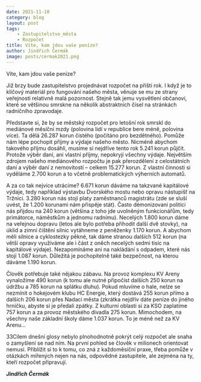 ```yaml
---
date: 2021-11-10
category: blog
layout: post
tags:
    - Zastupitelstvo_města
    - Rozpočet
title: Víte, kam jdou vaše peníze?
author: Jindřich Čermák
image: posts/cermak2021.png
---
```

Víte, kam jdou vaše peníze?

Již brzy bude zastupitelstvo projednávat rozpočet na příští rok. I když je to klíčový materiál pro fungování našeho města, věnuje se mu ze strany veřejnosti relativně malá pozornost. Stejně tak jemu vysvětlení občanovi, které se většinou smrskne na několik abstraktních čísel na stránkách radničního zpravodaje.

Představte si, že by se městský rozpočet pro letošní rok smrskl do mediánové měsíční mzdy (polovina lidí v republice bere méně, polovina více). Ta dělá 26.287 korun čistého (počítáno pro bezdětného). Pomůže nám lépe pochopit příjmy a výdaje našeho město. Nicméně abychom takového příjmu dosáhli, musíme si nejdříve tento rok 5.241 korun půjčit. Protože výběr daní, ani vlastní příjmy, nepokryjí všechny výdaje. Největším zdrojem našeho mediánového rozpočtu je pak přerozdělení z celostátních daní a výběr daní z nemovitostí – celkem 15.277 korun. Z vlastní činnosti si vyděláme 2.700 korun a to včetně problematických výherních automatů.

A za co tak nejvíce utrácíme? 6.671 korun dáváme na takzvané kapitálové výdaje, tedy například výstavbu Dvorského mostu nebo opravu nástupišť na Tržnici. 3.280 korun nás stojí platy zaměstnanců magistrátu (zde se sluší uvést, že 1.200 korunami nám přispěje stát). Často démonizovaní politici nás přijdou na 240 korun (většina z toho jde uvolněným funkcionářům, tedy primátorce, náměstkům a jednomu radnímu). Necelých 1.800 korun dáme na veřejnou dopravu (letos ale bylo potřeba přihodit další dvě stovky), na úklid a zimní čištění silnic vytáhneme z peněženky 1.170 korun. A abychom měli silnice a cyklostezky pěkné, tak dáme stranou dalších 512 korun (na větší opravy využíváme ale i část z oněch necelých sedmi tisíc na kapitálové výdaje). Nezapomínáme ani na nakládání s odpadem, které nás stojí 1.087 korun. Důležitá je pochopitelně také bezpečnost, na kterou dáváme 1.190 korun.

Člověk potřebuje také nějakou zábavu. Na provoz komplexu KV Areny vynaložíme 490 korun (k tomu ale nutné připočíst dalších 250 korun na údržbu a 785 korun na splátku dluhu). Pokud mluvíme o hale, nelze se nezmínit o hokejovém klubu HC Energie, který dostává 255 korun přímo a dalších 206 korun přes Nadaci města (zkrátka nejdřív dáte peníze do jiného hrníčku, abyste si je předali zpátky. Z kulturní oblasti si za KSO zaplatíme 757 korun a za provoz městského divadla 275 korun. Mimochodem, na všechny naše základní školy dáme 1.037 korun. To je méně než za KV Arenu…

33Cílem dnešní glosy nebylo plnohodnotně pokrýt celý rozpočet ale snaha o zamyšlení se nad ním. Na první pohled se člověk v milionech orientovat nemusí. Přiblížit si to k tomu, co zná z každoměsíční praxe, třeba pomůže v otázkách mířených nejen na nás, odpovědné zastupitele, ale zejména na ty, kteří rozpočet připravují.

***Jindřich Čermák***
